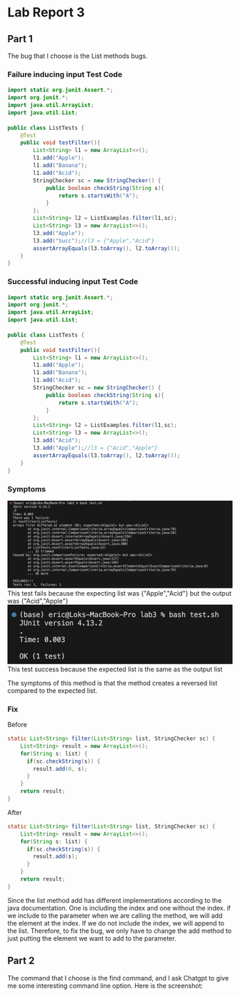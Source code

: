 # Lab Report 3
## Part 1
The bug that I choose is the List methods bugs.
### Failure inducing input Test Code
```java
import static org.junit.Assert.*;
import org.junit.*;
import java.util.ArrayList;
import java.util.List;

public class ListTests {
    @Test 
    public void testFilter(){
        List<String> l1 = new ArrayList<>();
        l1.add("Apple");
        l1.add("Banana");
        l1.add("Acid");
        StringChecker sc = new StringChecker() {
            public boolean checkString(String s){
                return s.startsWith("A");
            }
        };
        List<String> l2 = ListExamples.filter(l1,sc);
        List<String> l3 = new ArrayList<>();
        l3.add("Apple");
        l3.add("Succ");//l3 = {"Apple","Acid"}
        assertArrayEquals(l3.toArray(), l2.toArray());
    }
}
```

### Successful inducing input Test Code
```java
import static org.junit.Assert.*;
import org.junit.*;
import java.util.ArrayList;
import java.util.List;

public class ListTests {
    @Test 
    public void testFilter(){
        List<String> l1 = new ArrayList<>();
        l1.add("Apple");
        l1.add("Banana");
        l1.add("Acid");
        StringChecker sc = new StringChecker() {
            public boolean checkString(String s){
                return s.startsWith("A");
            }
        };
        List<String> l2 = ListExamples.filter(l1,sc);
        List<String> l3 = new ArrayList<>();
        l3.add("Acid");
        l3.add("Apple");//l3 = {"Acid","Apple"}
        assertArrayEquals(l3.toArray(), l2.toArray());
    }
}
```
### Symptoms
![Image](method1fails.png)
This test fails because the expecting list was {"Apple","Acid"} but the output was {"Acid","Apple"}
![Image](method1succ.png)
This test success because the expected list is the same as the output list

The symptoms of this method is that the method creates a reversed list compared to the expected list.

### Fix
Before
```java
static List<String> filter(List<String> list, StringChecker sc) {
    List<String> result = new ArrayList<>();
    for(String s: list) {
      if(sc.checkString(s)) {
        result.add(0, s);
      }
    }
    return result;
}
```

After
```java
static List<String> filter(List<String> list, StringChecker sc) {
    List<String> result = new ArrayList<>();
    for(String s: list) {
      if(sc.checkString(s)) {
        result.add(s);
      }
    }
    return result;
}
```
Since the list method add has different implementations according to the java documentation. One is including the index and one without the index. if we include to the parameter when we are calling the method, we will add the element at the index. If we do not include the index, we will append to the list. Therefore, to fix the bug, we only have to change the add method to just putting the element we want to add to the parameter. 

## Part 2
The command that I choose is the find command, and I ask Chatgpt to give me some interesting command line option.
Here is the screenshot:

